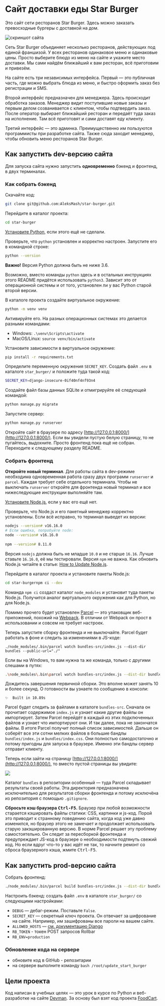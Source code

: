 # Сайт доставки еды Star Burger  
  
Это сайт сети ресторанов Star Burger. Здесь можно заказать превосходные бургеры с доставкой на дом.  
  
![скриншот сайта](https://dvmn.org/filer/canonical/1594651635/686/)  
  
  
Сеть Star Burger объединяет несколько ресторанов, действующих под единой франшизой. У всех ресторанов одинаковое меню и одинаковые цены. Просто выберите блюдо из меню на сайте и укажите место доставки. Мы сами найдём ближайший к вам ресторан, всё приготовим и привезём.  
  
На сайте есть три независимых интерфейса. Первый — это публичная часть, где можно выбрать блюда из меню, и быстро оформить заказ без регистрации и SMS.  
  
Второй интерфейс предназначен для менеджера. Здесь происходит обработка заказов. Менеджер видит поступившие новые заказы и первым делом созванивается с клиентом, чтобы подтвердить заказ. После оператор выбирает ближайший ресторан и передаёт туда заказ на исполнение. Там всё приготовят и сами доставят еду клиенту.  
  
Третий интерфейс — это админка. Преимущественно им пользуются программисты при разработке сайта. Также сюда заходит менеджер, чтобы обновить меню ресторанов Star Burger.  
  
## Как запустить dev-версию сайта  
  
Для запуска сайта нужно запустить **одновременно** бэкенд и фронтенд, в двух терминалах.  
  
### Как собрать бэкенд  
  
Скачайте код:  

```sh  
git clone git@github.com:AleksMash/star-burger.git
```  
  
Перейдите в каталог проекта:

```sh  
cd star-burger
```  
  
[Установите Python](https://www.python.org/), если этого ещё не сделали.  
  
Проверьте, что `python` установлен и корректно настроен. Запустите его в командной строке:  
```sh  
python --version
```  

**Важно!** Версия Python должна быть не ниже 3.6.  
  
Возможно, вместо команды `python` здесь и в остальных инструкциях этого README придётся использовать `python3`. Зависит это от операционной системы и от того, установлен ли у вас Python старой второй версии.   
  
В каталоге проекта создайте виртуальное окружение:  

```sh  
python -m venv venv
```  

Активируйте его. На разных операционных системах это делается разными командами:  
  
- Windows: `.\venv\Scripts\activate`  
- MacOS/Linux: `source venv/bin/activate`  
    
Установите зависимости в виртуальное окружение:  

```sh  
pip install -r requirements.txt
```  
  
Определите переменную окружения `SECRET_KEY`. Создать файл `.env` в каталоге `star_burger/` и положите туда такой код:  
```sh  
SECRET_KEY=django-insecure-0if40nf4nf93n4  
```  
  
Создайте файл базы данных SQLite и отмигрируйте её следующей командой:  
  
```sh  
python manage.py migrate
```  
  
Запустите сервер:  
  
```sh  
python manage.py runserver
```  
  
Откройте сайт в браузере по адресу [http://127.0.0.1:8000/](http://127.0.0.1:8000/). Если вы увидели пустую белую страницу, то не пугайтесь, выдохните. Просто фронтенд пока ещё не собран. Переходите к следующему разделу README.  
  
### Собрать фронтенд  
  
**Откройте новый терминал**. Для работы сайта в dev-режиме необходима одновременная работа сразу двух программ `runserver` и `parcel`. Каждая требует себе отдельного терминала. Чтобы не выключать `runserver` откройте для фронтенда новый терминал и все нижеследующие инструкции выполняйте там.  
  
[Установите Node.js](https://nodejs.org/en/), если у вас его ещё нет.  
  
Проверьте, что Node.js и его пакетный менеджер корректно установлены. Если всё исправно, то терминал выведет их версии:  
  
```sh  
nodejs --version# v16.16.0  
# Если ошибка, попробуйте node:  
node --version# v16.16.0  
  
npm --version# 8.11.0  
```  
  
Версия `nodejs` должна быть не младше `10.0` и не старше `16.16`. Лучше ставьте `16.16.0`, её мы тестировали. Версия `npm` не важна. Как обновить Node.js читайте в статье: [How to Update Node.js](https://phoenixnap.com/kb/update-node-js-version).  
  
Перейдите в каталог проекта и установите пакеты Node.js:  
  
```sh  
cd star-burgernpm ci --dev
```  
  
Команда `npm ci` создаст каталог `node_modules` и установит туда пакеты Node.js. Получится аналог виртуального окружения как для Python, но для Node.js.  
  
Помимо прочего будет установлен [Parcel](https://parceljs.org/) — это упаковщик веб-приложений, похожий на [Webpack](https://webpack.js.org/). В отличии от Webpack он прост в использовании и совсем не требует настроек.  
  
Теперь запустите сборку фронтенда и не выключайте. Parcel будет работать в фоне и следить за изменениями в JS-коде:  
  
```shell
./node_modules/.bin/parcel watch bundles-src/index.js --dist-dir bundles --public-url="./"
```  
  
Если вы на Windows, то вам нужна та же команда, только с другими слешами в путях:  
  
```sh  
.\node_modules\.bin\parcel watch bundles-src/index.js --dist-dir bundles --public-url="./"
```  
  
Дождитесь завершения первичной сборки. Это вполне может занять 10 и более секунд. О готовности вы узнаете по сообщению в консоли:  
  
```  
✨  Built in 10.89s
```  
  
Parcel будет следить за файлами в каталоге `bundles-src`. Сначала он прочитает содержимое `index.js` и узнает какие другие файлы он импортирует. Затем Parcel перейдёт в каждый из этих подключенных файлов и узнает что импортируют они. И так далее, пока не закончатся файлы. В итоге Parcel получит полный список зависимостей. Дальше он соберёт все эти сотни мелких файлов в большие бандлы `bundles/index.js` и `bundles/index.css`. Они полностью самодостаточно и потому пригодны для запуска в браузере. Именно эти бандлы сервер отправит клиенту.  
  
Теперь если зайти на страницу  [http://127.0.0.1:8000/](http://127.0.0.1:8000/), то вместо пустой страницы вы увидите:  
  
![](https://dvmn.org/filer/canonical/1594651900/687/)  
  
Каталог `bundles` в репозитории особенный — туда Parcel складывает результаты своей работы. Эта директория предназначена исключительно для результатов сборки фронтенда и потому исключёна из репозитория с помощью `.gitignore`.  
  
**Сбросьте кэш браузера <kbd>Ctrl-F5</kbd>.** Браузер при любой возможности старается кэшировать файлы статики: CSS, картинки и js-код. Порой это приводит к странному поведению сайта, когда код уже давно изменился, но браузер этого не замечает и продолжает использовать старую закэшированную версию. В норме Parcel решает эту проблему самостоятельно. Он следит за пересборкой фронтенда и предупреждает JS-код в браузере о необходимости подтянуть свежий код. Но если вдруг что-то у вас идёт не так, то начните ремонт со сброса браузерного кэша, жмите <kbd>Ctrl-F5</kbd>.  
  
  
## Как запустить prod-версию сайта  
  
Собрать фронтенд:  
  
```sh  
./node_modules/.bin/parcel build bundles-src/index.js --dist-dir bundles --public-url="./"
```  
  
Настроить бэкенд: создать файл `.env` в каталоге `star_burger/` со следующими настройками:  
  
- `DEBUG` — дебаг-режим. Поставьте `False`.  
- `SECRET_KEY` — секретный ключ проекта. Он отвечает за шифрование на сайте. Например, им зашифрованы все пароли на вашем сайте.  
- `ALLOWED_HOSTS` — [см. документацию Django](https://docs.djangoproject.com/en/3.1/ref/settings/#allowed-hosts) 
- `RB_TOKEN` - токен POST запросов Rollbar
- `RB_ENV=production` 

### Обновление кода на сервере

- обновите код в GitHub - репозитарии
- на сервере выполните команду `bash /root/update_start_burger`
  
## Цели проекта  
  
Код написан в учебных целях — это урок в курсе по Python и веб-разработке на сайте [Devman](https://dvmn.org). За основу был взят код проекта [FoodCart](https://github.com/Saibharath79/FoodCart).  